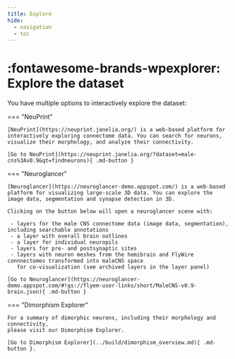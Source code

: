 ```yaml
---
title: Explore
hide:
  - navigation
  - toc
---
```


# :fontawesome-brands-wpexplorer: Explore the dataset

You have multiple options to interactively explore the dataset:

=== "NeuPrint"

    [NeuPrint](https://neuprint.janelia.org/) is a web-based platform for
    interactively exploring connectome data. You can search for neurons,
    visualize their morphology, and analyze their connectivity.

    [Go to NeuPrint](https://neuprint.janelia.org/?dataset=male-cns%3Av0.9&qt=findneurons){ .md-button }

=== "Neuroglancer"

    [Neuroglancer](https://neuroglancer-demo.appspot.com/) is a web-based
    platform for visualizing large-scale 3D data. You can explore the
    image data, segmentation and synapse detection in 3D.

    Clicking on the button below will open a neuroglancer scene with:

     - layers for the male CNS connectome data (image data, segmentation), including searchable annotations
     - a layer with overall brain outlines
     - a layer for individual neuropils
     - layers for pre- and postsynaptic sites
     - layers with neuron meshes from the hemibrain and FlyWire connnectomes transformed into maleCNS space
       for co-visualization (see archived layers in the layer panel)

    [Go to Neuroglancer](https://neuroglancer-demo.appspot.com/#!gs://flyem-user-links/short/MaleCNS-v0.9-brain.json){ .md-button }

=== "Dimorphism Explorer"

    For a summary of dimorphic neurons, including their morphology and connectivity,
    please visit our Dimorphism Explorer.

    [Go to Dimorphism Explorer](../build/dimorphism_overview.md){ .md-button }.

